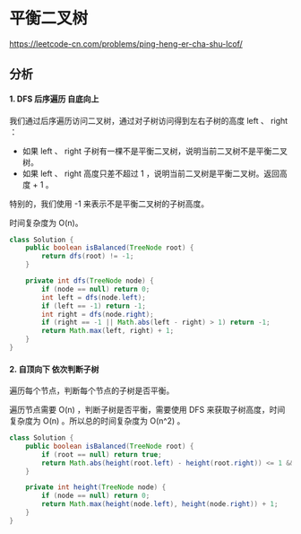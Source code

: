 # 平衡二叉树

https://leetcode-cn.com/problems/ping-heng-er-cha-shu-lcof/

## 分析

#### 1. DFS 后序遍历 自底向上

我们通过后序遍历访问二叉树，通过对子树访问得到左右子树的高度 left 、 right ：

* 如果 left 、 right 子树有一棵不是平衡二叉树，说明当前二叉树不是平衡二叉树。
* 如果 left 、 right 高度只差不超过 1 ，说明当前二叉树是平衡二叉树。返回高度 + 1 。

特别的，我们使用 -1 来表示不是平衡二叉树的子树高度。

时间复杂度为 O(n)。

```java
class Solution {
    public boolean isBalanced(TreeNode root) {
        return dfs(root) != -1;
    }

    private int dfs(TreeNode node) {
        if (node == null) return 0;
        int left = dfs(node.left);
        if (left == -1) return -1;
        int right = dfs(node.right);
        if (right == -1 || Math.abs(left - right) > 1) return -1;
        return Math.max(left, right) + 1;
    }
}
```

#### 2. 自顶向下 依次判断子树

遍历每个节点，判断每个节点的子树是否平衡。

遍历节点需要 O(n) ，判断子树是否平衡，需要使用 DFS 来获取子树高度，时间复杂度为 O(n) 。所以总的时间复杂度为 O(n^2) 。

```java
class Solution {
    public boolean isBalanced(TreeNode root) {
        if (root == null) return true;
        return Math.abs(height(root.left) - height(root.right)) <= 1 && isBalanced(root.left) && isBalanced(root.right);
    }

    private int height(TreeNode node) {
        if (node == null) return 0;
        return Math.max(height(node.left), height(node.right)) + 1;
    }
}
```